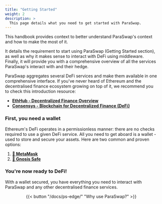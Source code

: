 ```yaml
---
title: "Getting Started"
weight: 2
description: >
  This page details what you need to get started with ParaSwap.
---
```


This handbook provides context to better understand ParaSwap's context and how to make the most of it.

It details the requirement to start using ParaSwap (Getting Started section), as well as why it makes sense to interact with DeFi using middleware. Finally, it will provide you with a comprehensive overview of all the services ParaSwap's interact with and their hedge.

ParaSwap aggregates several DeFi services and make them available in one comprehensive interface. If you've never heard of Ethereum and the decentralised finance ecosystem growing on top of it, we recommend you to check this introduction resource:

- **[EthHub - Decentralized Finance Overview](https://docs.ethhub.io/built-on-ethereum/open-finance/what-is-open-finance/)**
- **[Consensys - Blockchain for Decentralized Finance (DeFi)](https://consensys.net/blockchain-use-cases/decentralized-finance/)**

### First, you need a wallet

Ethereum's DeFi operates in a permissionless manner: there are no checks required to use a given DeFi service. All you need to get aboard is a wallet - used to store and secure your assets. Here are two common and proven options:

1. **[🦊 MetaMask](https://metamask.io/)**
2. **[🔐 Gnosis Safe](https://gnosis-safe.io/)**

### You're now ready to DeFi!

With a wallet secured, you have everything you need to interact with ParaSwap and any other decentralised finance services. 

<div align ="center">{{< button "/docs/ps-edge/" "Why use ParaSwap?" >}}</div>